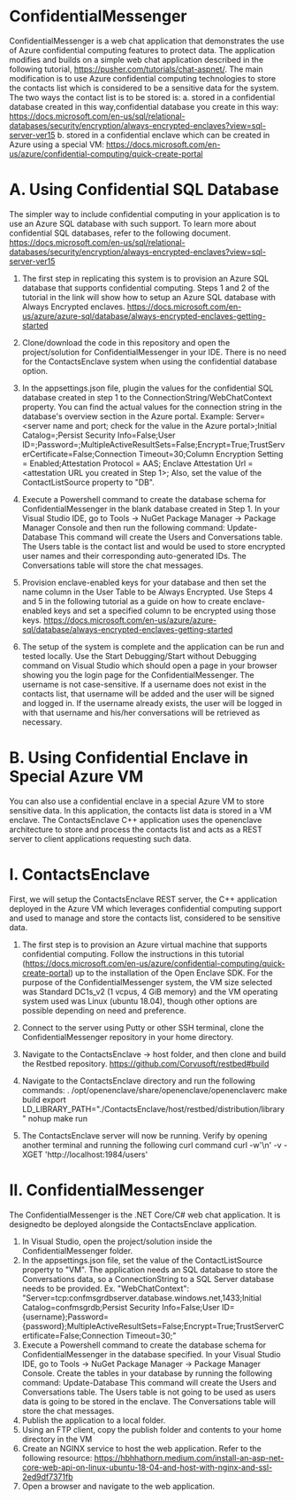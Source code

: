 # ConfidentialMessenger
ConfidentialMessenger is a web chat application that demonstrates the use of Azure confidential computing features to protect data. The application modifies and builds on a simple web chat application described in the following tutorial, https://pusher.com/tutorials/chat-aspnet/. The main modification is to use Azure confidential computing technologies to store the contacts list which is considered to be a sensitive data for the system. 
The two ways the contact list is to be stored is: 
  a. stored in a confidential database created in this way,confidential database you create in this way: https://docs.microsoft.com/en-us/sql/relational-databases/security/encryption/always-encrypted-enclaves?view=sql-server-ver15
  b. stored in a confidential enclave which can be created in Azure using a special VM: https://docs.microsoft.com/en-us/azure/confidential-computing/quick-create-portal
  
# A. Using Confidential SQL Database

The simpler way to include confidential computing in your application is to use an Azure SQL database with such support. To learn more about confidential SQL databases, refer to the following document.
https://docs.microsoft.com/en-us/sql/relational-databases/security/encryption/always-encrypted-enclaves?view=sql-server-ver15

1. The first step in replicating this system is to provision an Azure SQL database that supports confidential computing. Steps 1 and 2 of the tutorial in the link will show how to setup an Azure SQL database with Always Encrypted enclaves.
https://docs.microsoft.com/en-us/azure/azure-sql/database/always-encrypted-enclaves-getting-started

2. Clone/download the code in this repository and open the project/solution for ConfidentialMessenger in your IDE. There is no need for the ContactsEnclave system when using the confidential database option.

3. In the appsettings.json file, plugin the values for the confidential SQL database created in step 1 to the ConnectionString/WebChatContext property. You can find the actual values for the connection string in the database's overview section in the Azure portal.
Example:
   Server=<server name and port; check for the value in the Azure portal>;Initial Catalog=<database name>;Persist Security Info=False;User ID=<admin username>;Password=<password>;MultipleActiveResultSets=False;Encrypt=True;TrustServerCertificate=False;Connection Timeout=30;Column Encryption Setting = Enabled;Attestation Protocol = AAS; Enclave Attestation Url = <attestation URL you created in Step 1>;
Also, set the value of the ContactListSource property to "DB".
  
4. Execute a Powershell command to create the database schema for ConfidentialMessenger in the blank database created in Step 1. In your Visual Studio IDE, go to Tools -> NuGet Package Manager -> Package Manager Console and then run the following command:
   Update-Database
   This command will create the Users and Conversations table. The Users table is the contact list and would be used to store encrypted user names and their corresponding auto-generated IDs. The Conversations table will store the chat messages.

5. Provision enclave-enabled keys for your database and then set the name column in the User Table to be Always Encrypted. Use Steps 4 and 5 in the following tutorial as a guide on how to create enclave-enabled keys and set a specified column to be encrypted using those keys.
https://docs.microsoft.com/en-us/azure/azure-sql/database/always-encrypted-enclaves-getting-started

6. The setup of the system is complete and the application can be run and tested locally. Use the Start Debugging/Start without Debugging command on Visual Studio which should open a page in your browser showing you the login page for the ConfidentialMessenger. The username is not case-sensitive. If a username does not exist in the contacts list, that username will be added and the user will be signed and logged in. If the username already exists, the user will be logged in with that username and his/her conversations will be retrieved as necessary.

# B. Using Confidential Enclave in Special Azure VM
You can also use a confidential enclave in a special Azure VM to store sensitive data. In this application, the contacts list data is stored in a VM enclave. The ContactsEnclave C++ application uses the openenclave architecture to store and process the contacts list and acts as a REST server to client applications requesting such data. 

# I. ContactsEnclave
First, we will setup the ContactsEnclave REST server, the C++ application deployed in the Azure VM which leverages confidential computing support and used to manage and store the contacts list, considered to be sensitive data. 
1. The first step is to provision an Azure virtual machine that supports confidential computing. Follow the instructions in this tutorial (https://docs.microsoft.com/en-us/azure/confidential-computing/quick-create-portal) up to the installation of the Open Enclave SDK. For the purpose of the ConfidentialMessenger system, the VM size selected was Standard DC1s_v2 (1 vcpus, 4 GiB memory) and the VM operating system used was Linux (ubuntu 18.04), though other options are possible depending on need and preference.

2. Connect to the server using Putty or other SSH terminal, clone the ConfidentialMessenger repository in your home directory.
3. Navigate to the ContactsEnclave -> host folder, and then clone and build the Restbed repository.
    https://github.com/Corvusoft/restbed#build
4. Navigate to the ContactsEnclave directory and run the following commands:
    . /opt/openenclave/share/openenclave/openenclaverc
    make build
    export LD_LIBRARY_PATH="./ContactsEnclave/host/restbed/distribution/library"
    nohup make run
5. The ContactsEnclave server will now be running. Verify by opening another terminal and running the following curl command
    curl -w'\n' -v -XGET 'http://localhost:1984/users'
    
# II. ConfidentialMessenger
The ConfidentialMessenger is the .NET Core/C# web chat application. It is designedto be deployed alongside the ContactsEnclave application.
1. In Visual Studio, open the project/solution inside the ConfidentialMessenger folder.
2. In the appsettings.json file, set the value of the ContactListSource property to "VM". The application needs an SQL database to store the Conversations data, so a ConnectionString to a SQL Server database needs to be provided.
  Ex.  "WebChatContext": "Server=tcp:confmsgrdbserver.database.windows.net,1433;Initial Catalog=confmsgrdb;Persist Security Info=False;User ID={username};Password={password};MultipleActiveResultSets=False;Encrypt=True;TrustServerCertificate=False;Connection Timeout=30;"
3. Execute a Powershell command to create the database schema for ConfidentialMessenger in the database specified. In your Visual Studio IDE, go to Tools -> NuGet Package Manager -> Package Manager Console. Create the tables in your database by running the following command:
   Update-Database
   This command will create the Users and Conversations table. The Users table is not going to be used as users data is going to be stored in the enclave. The Conversations table will store the chat messages.
4. Publish the application to a local folder.
5. Using an FTP client, copy the publish folder and contents to your home directory in the VM
6. Create an NGINX service to host the web application. Refer to the following resource:
    https://hbhhathorn.medium.com/install-an-asp-net-core-web-api-on-linux-ubuntu-18-04-and-host-with-nginx-and-ssl-2ed9df7371fb
5. Open a browser and navigate to the web application.

